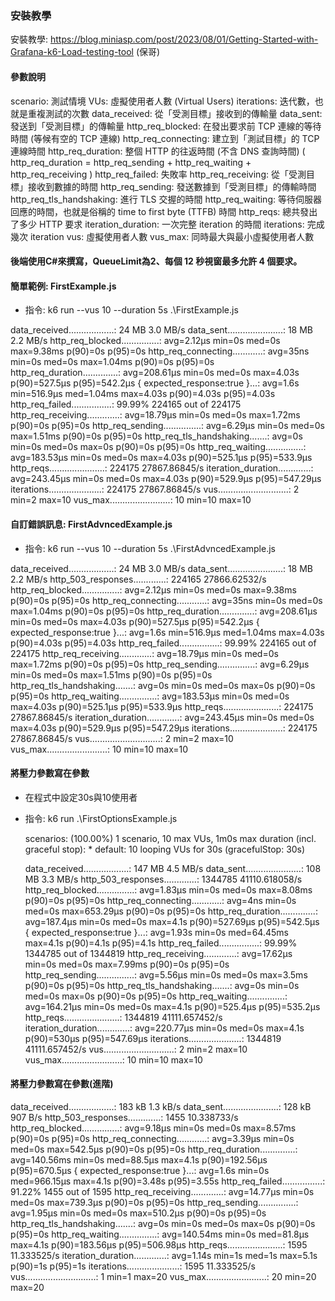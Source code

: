 ### 安裝教學

安裝教學: https://blog.miniasp.com/post/2023/08/01/Getting-Started-with-Grafana-k6-Load-testing-tool (保哥)

#### 參數說明
scenario: 測試情境
VUs: 虛擬使用者人數 (Virtual Users)
iterations: 迭代數，也就是重複測試的次數
data_received: 從「受測目標」接收到的傳輸量
data_sent: 發送到「受測目標」的傳輸量
http_req_blocked: 在發出要求前 TCP 連線的等待時間 (等候有空的 TCP 連線)
http_req_connecting: 建立到「測試目標」的 TCP 連線時間
http_req_duration: 整個 HTTP 的往返時間 (不含 DNS 查詢時間)
( http_req_duration = http_req_sending + http_req_waiting + http_req_receiving )
http_req_failed: 失敗率
http_req_receiving: 從「受測目標」接收到數據的時間
http_req_sending: 發送數據到「受測目標」的傳輸時間
http_req_tls_handshaking: 進行 TLS 交握的時間
http_req_waiting: 等待伺服器回應的時間，也就是俗稱的 time to first byte (TTFB) 時間
http_reqs: 總共發出了多少 HTTP 要求
iteration_duration: 一次完整 iteration 的時間
iterations: 完成幾次 iteration
vus: 虛擬使用者人數
vus_max: 同時最大與最小虛擬使用者人數

#### 後端使用C#來撰寫，QueueLimit為2、每個 12 秒視窗最多允許 4 個要求。

#### 簡單範例: FirstExample.js

* 指令: k6 run --vus 10 --duration 5s .\FirstExample.js

 data_received..................: 24 MB  3.0 MB/s
 data_sent......................: 18 MB  2.2 MB/s
 http_req_blocked...............: avg=2.12µs   min=0s      med=0s     max=9.38ms p(90)=0s      p(95)=0s
 http_req_connecting............: avg=35ns     min=0s      med=0s     max=1.04ms p(90)=0s      p(95)=0s
 http_req_duration..............: avg=208.61µs min=0s      med=0s     max=4.03s  p(90)=527.5µs p(95)=542.2µs
   { expected_response:true }...: avg=1.6s     min=516.9µs med=1.04ms max=4.03s  p(90)=4.03s   p(95)=4.03s
 http_req_failed................: 99.99% 224165 out of 224175
 http_req_receiving.............: avg=18.79µs  min=0s      med=0s     max=1.72ms p(90)=0s      p(95)=0s
 http_req_sending...............: avg=6.29µs   min=0s      med=0s     max=1.51ms p(90)=0s      p(95)=0s
 http_req_tls_handshaking.......: avg=0s       min=0s      med=0s     max=0s     p(90)=0s      p(95)=0s
 http_req_waiting...............: avg=183.53µs min=0s      med=0s     max=4.03s  p(90)=525.1µs p(95)=533.9µs
 http_reqs......................: 224175 27867.86845/s
 iteration_duration.............: avg=243.45µs min=0s      med=0s     max=4.03s  p(90)=529.9µs p(95)=547.29µs
 iterations.....................: 224175 27867.86845/s
 vus............................: 2      min=2                max=10
 vus_max........................: 10     min=10               max=10


#### 自訂錯誤訊息: FirstAdvncedExample.js

* 指令: k6 run --vus 10 --duration 5s .\FirstAdvncedExample.js

 data_received..................: 24 MB  3.0 MB/s
 data_sent......................: 18 MB  2.2 MB/s
 http_503_responses.............: 224165 27866.62532/s
 http_req_blocked...............: avg=2.12µs   min=0s      med=0s     max=9.38ms p(90)=0s      p(95)=0s
 http_req_connecting............: avg=35ns     min=0s      med=0s     max=1.04ms p(90)=0s      p(95)=0s
 http_req_duration..............: avg=208.61µs min=0s      med=0s     max=4.03s  p(90)=527.5µs p(95)=542.2µs
   { expected_response:true }...: avg=1.6s     min=516.9µs med=1.04ms max=4.03s  p(90)=4.03s   p(95)=4.03s
 http_req_failed................: 99.99% 224165 out of 224175
 http_req_receiving.............: avg=18.79µs  min=0s      med=0s     max=1.72ms p(90)=0s      p(95)=0s
 http_req_sending...............: avg=6.29µs   min=0s      med=0s     max=1.51ms p(90)=0s      p(95)=0s
 http_req_tls_handshaking.......: avg=0s       min=0s      med=0s     max=0s     p(90)=0s      p(95)=0s
 http_req_waiting...............: avg=183.53µs min=0s      med=0s     max=4.03s  p(90)=525.1µs p(95)=533.9µs
 http_reqs......................: 224175 27867.86845/s
 iteration_duration.............: avg=243.45µs min=0s      med=0s     max=4.03s  p(90)=529.9µs p(95)=547.29µs
 iterations.....................: 224175 27867.86845/s
 vus............................: 2      min=2                max=10
 vus_max........................: 10     min=10               max=10


#### 將壓力參數寫在參數

* 在程式中設定30s與10使用者
* 指令: k6 run .\FirstOptionsExample.js   

    scenarios: (100.00%) 1 scenario, 10 max VUs, 1m0s max duration (incl. graceful stop):
              * default: 10 looping VUs for 30s (gracefulStop: 30s)


    data_received..................: 147 MB  4.5 MB/s
    data_sent......................: 108 MB  3.3 MB/s
    http_503_responses.............: 1344785 41110.618058/s
    http_req_blocked...............: avg=1.83µs   min=0s med=0s      max=8.08ms   p(90)=0s       p(95)=0s
    http_req_connecting............: avg=4ns      min=0s med=0s      max=653.29µs p(90)=0s       p(95)=0s
    http_req_duration..............: avg=187.4µs  min=0s med=0s      max=4.1s     p(90)=527.69µs p(95)=542.5µs
      { expected_response:true }...: avg=1.93s    min=0s med=64.45ms max=4.1s     p(90)=4.1s     p(95)=4.1s
    http_req_failed................: 99.99%  1344785 out of 1344819
    http_req_receiving.............: avg=17.62µs  min=0s med=0s      max=7.99ms   p(90)=0s       p(95)=0s
    http_req_sending...............: avg=5.56µs   min=0s med=0s      max=3.5ms    p(90)=0s       p(95)=0s
    http_req_tls_handshaking.......: avg=0s       min=0s med=0s      max=0s       p(90)=0s       p(95)=0s
    http_req_waiting...............: avg=164.21µs min=0s med=0s      max=4.1s     p(90)=525.4µs  p(95)=535.2µs
    http_reqs......................: 1344819 41111.657452/s
    iteration_duration.............: avg=220.77µs min=0s med=0s      max=4.1s     p(90)=530µs    p(95)=547.69µs
    iterations.....................: 1344819 41111.657452/s
    vus............................: 2       min=2                  max=10
    vus_max........................: 10      min=10                 max=10

#### 將壓力參數寫在參數(進階)

  data_received..................: 183 kB 1.3 kB/s
  data_sent......................: 128 kB 907 B/s
  http_503_responses.............: 1455   10.338733/s
  http_req_blocked...............: avg=9.18µs   min=0s med=0s       max=8.57ms  p(90)=0s       p(95)=0s
  http_req_connecting............: avg=3.39µs   min=0s med=0s       max=542.5µs p(90)=0s       p(95)=0s
  http_req_duration..............: avg=140.56ms min=0s med=88.5µs   max=4.1s    p(90)=192.56µs p(95)=670.5µs
    { expected_response:true }...: avg=1.6s     min=0s med=966.15µs max=4.1s    p(90)=3.48s    p(95)=3.55s
  http_req_failed................: 91.22% 1455 out of 1595
  http_req_receiving.............: avg=14.77µs  min=0s med=0s       max=739.3µs p(90)=0s       p(95)=0s
  http_req_sending...............: avg=1.95µs   min=0s med=0s       max=510.2µs p(90)=0s       p(95)=0s
  http_req_tls_handshaking.......: avg=0s       min=0s med=0s       max=0s      p(90)=0s       p(95)=0s
  http_req_waiting...............: avg=140.54ms min=0s med=81.8µs   max=4.1s    p(90)=183.56µs p(95)=506.98µs
  http_reqs......................: 1595   11.333525/s
  iteration_duration.............: avg=1.14s    min=1s med=1s       max=5.1s    p(90)=1s       p(95)=1s
  iterations.....................: 1595   11.333525/s
  vus............................: 1      min=1            max=20
  vus_max........................: 20     min=20           max=20

